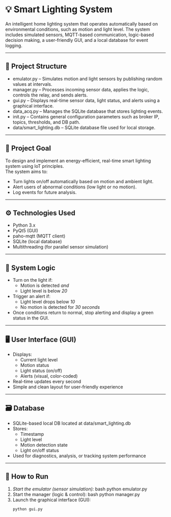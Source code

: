 # 💡 Smart Lighting System

An intelligent home lighting system that operates automatically based on environmental conditions, such as motion and light level. The system includes simulated sensors, MQTT-based communication, logic-based decision making, a user-friendly GUI, and a local database for event logging.

---

## 📁 Project Structure

- emulator.py – Simulates motion and light sensors by publishing random values at intervals.
- manager.py – Processes incoming sensor data, applies the logic, controls the relay, and sends alerts.
- gui.py – Displays real-time sensor data, light status, and alerts using a graphical interface.
- data_acq.py – Manages the SQLite database that stores lighting events.
- init.py – Contains general configuration parameters such as broker IP, topics, thresholds, and DB path.
- data/smart_lighting.db – SQLite database file used for local storage.

---

## 🎯 Project Goal

To design and implement an energy-efficient, real-time smart lighting system using IoT principles.  
The system aims to:
- Turn lights on/off automatically based on motion and ambient light.
- Alert users of abnormal conditions (low light or no motion).
- Log events for future analysis.

---

## ⚙️ Technologies Used

- Python 3.x
- PyQt5 (GUI)
- paho-mqtt (MQTT client)
- SQLite (local database)
- Multithreading (for parallel sensor simulation)

---

## 🧠 System Logic

- Turn on the light if:
  - Motion is detected *and*
  - Light level is below *20*
- Trigger an alert if:
  - Light level drops below *10*
  - No motion is detected for *30 seconds*
- Once conditions return to normal, stop alerting and display a green status in the GUI.

---

## 🖥️ User Interface (GUI)

- Displays:
  - Current light level
  - Motion status
  - Light status (on/off)
  - Alerts (visual, color-coded)
- Real-time updates every second
- Simple and clean layout for user-friendly experience

---

## 🗃️ Database

- SQLite-based local DB located at data/smart_lighting.db
- Stores:
  - Timestamp
  - Light level
  - Motion detection state
  - Light on/off status
- Used for diagnostics, analysis, or tracking system performance

---

## 🚀 How to Run

1. *Start the emulator (sensor simulation):*
   bash
   python emulator.py
2. Start the manager (logic & control):
   bash
   python manager.py
3. Launch the graphical interface (GUI):
   ```bash
   python gui.py
